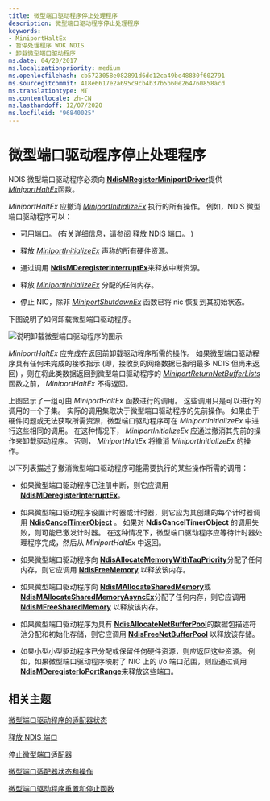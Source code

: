 ```yaml
---
title: 微型端口驱动程序停止处理程序
description: 微型端口驱动程序停止处理程序
keywords:
- MiniportHaltEx
- 暂停处理程序 WDK NDIS
- 卸载微型端口驱动程序
ms.date: 04/20/2017
ms.localizationpriority: medium
ms.openlocfilehash: cb5723058e082891d6dd12ca49be48830f602791
ms.sourcegitcommit: 418e6617e2a695c9cb4b37b5b60e264760858acd
ms.translationtype: MT
ms.contentlocale: zh-CN
ms.lasthandoff: 12/07/2020
ms.locfileid: "96840025"
---
```

# <a name="miniport-driver-halt-handler"></a>微型端口驱动程序停止处理程序





NDIS 微型端口驱动程序必须向 [**NdisMRegisterMiniportDriver**](/windows-hardware/drivers/ddi/ndis/nf-ndis-ndismregisterminiportdriver)提供 [*MiniportHaltEx*](/windows-hardware/drivers/ddi/ndis/nc-ndis-miniport_halt)函数。

*MiniportHaltEx* 应撤消 [*MiniportInitializeEx*](/windows-hardware/drivers/ddi/ndis/nc-ndis-miniport_initialize) 执行的所有操作。 例如，NDIS 微型端口驱动程序可以：

-   可用端口。  (有关详细信息，请参阅 [释放 NDIS 端口](freeing-an-ndis-port.md)。 ) 

-   释放 [*MiniportInitializeEx*](/windows-hardware/drivers/ddi/ndis/nc-ndis-miniport_initialize) 声称的所有硬件资源。

-   通过调用 [**NdisMDeregisterInterruptEx**](/windows-hardware/drivers/ddi/ndis/nf-ndis-ndismderegisterinterruptex)来释放中断资源。

-   释放 [*MiniportInitializeEx*](/windows-hardware/drivers/ddi/ndis/nc-ndis-miniport_initialize) 分配的任何内存。

-   停止 NIC，除非 [*MiniportShutdownEx*](/windows-hardware/drivers/ddi/ndis/nc-ndis-miniport_shutdown) 函数已将 nic 恢复到其初始状态。

下图说明了如何卸载微型端口驱动程序。

![说明卸载微型端口驱动程序的图示](images/207-11.png)

*MiniportHaltEx* 应完成在返回前卸载驱动程序所需的操作。 如果微型端口驱动程序具有任何未完成的接收指示 (即，接收到的网络数据已指明最多 NDIS 但尚未返回) ，则在将此类数据返回到微型端口驱动程序的 [*MiniportReturnNetBufferLists*](/windows-hardware/drivers/ddi/ndis/nc-ndis-miniport_return_net_buffer_lists)函数之前， *MiniportHaltEx* 不得返回。

上图显示了一组可由 *MiniportHaltEx* 函数进行的调用。 这些调用只是可以进行的调用的一个子集。 实际的调用集取决于微型端口驱动程序的先前操作。 如果由于硬件问题或无法获取所需资源，微型端口驱动程序可在 *MiniportInitializeEx* 中进行这些相同的调用。 在这种情况下， *MiniportInitializeEx* 应通过撤消其先前的操作来卸载驱动程序。 否则， *MiniportHaltEx* 将撤消 *MiniportInitializeEx* 的操作。

以下列表描述了撤消微型端口驱动程序可能需要执行的某些操作所需的调用：

-   如果微型端口驱动程序已注册中断，则它应调用 [**NdisMDeregisterInterruptEx**](/windows-hardware/drivers/ddi/ndis/nf-ndis-ndismderegisterinterruptex)。

-   如果微型端口驱动程序设置计时器或计时器，则它应为其创建的每个计时器调用 [**NdisCancelTimerObject**](/windows-hardware/drivers/ddi/ndis/nf-ndis-ndiscanceltimerobject) 。 如果对 **NdisCancelTimerObject** 的调用失败，则可能已激发计时器。 在这种情况下，微型端口驱动程序应等待计时器处理程序完成，然后从 *MiniportHaltEx* 中返回。

-   如果微型端口驱动程序向 [**NdisAllocateMemoryWithTagPriority**](/windows-hardware/drivers/ddi/ndis/nf-ndis-ndisallocatememorywithtagpriority)分配了任何内存，则它应调用 [**NdisFreeMemory**](/windows-hardware/drivers/ddi/ndis/nf-ndis-ndisfreememory) 以释放该内存。

-   如果微型端口驱动程序向 [**NdisMAllocateSharedMemory**](/windows-hardware/drivers/ddi/ndis/nf-ndis-ndismallocatesharedmemory)或 [**NdisMAllocateSharedMemoryAsyncEx**](/windows-hardware/drivers/ddi/ndis/nf-ndis-ndismallocatesharedmemoryasyncex)分配了任何内存，则它应调用 [**NdisMFreeSharedMemory**](/windows-hardware/drivers/ddi/ndis/nf-ndis-ndismfreesharedmemory) 以释放该内存。

-   如果微型端口驱动程序为具有 [**NdisAllocateNetBufferPool**](/windows-hardware/drivers/ddi/ndis/nf-ndis-ndisallocatenetbufferlistpool)的数据包描述符池分配和初始化存储，则它应调用 [**NdisFreeNetBufferPool**](/windows-hardware/drivers/ddi/ndis/nf-ndis-ndisfreenetbufferpool) 以释放该存储。

-   如果小型小型驱动程序已分配或保留任何硬件资源，则应返回这些资源。 例如，如果微型端口驱动程序映射了 NIC 上的 i/o 端口范围，则应通过调用 [**NdisMDeregisterIoPortRange**](/windows-hardware/drivers/ddi/ndis/nf-ndis-ndismderegisterioportrange)来释放这些端口。

## <a name="related-topics"></a>相关主题


[微型端口驱动程序的适配器状态](adapter-states-of-a-miniport-driver.md)

[释放 NDIS 端口](freeing-an-ndis-port.md)

[停止微型端口适配器](halting-a-miniport-adapter.md)

[微型端口适配器状态和操作](miniport-adapter-states-and-operations.md)

[微型端口驱动程序重置和停止函数](/previous-versions/windows/hardware/network/ff564064(v=vs.85))

 

